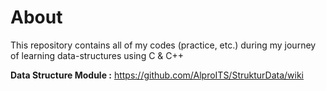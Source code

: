 # About
This repository contains all of my codes (practice, etc.) during my journey of learning data-structures using C & C++

**Data Structure Module :** https://github.com/AlproITS/StrukturData/wiki
